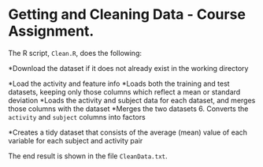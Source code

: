 # Getting and Cleaning Data - Course Assignment.




The R script, `Clean.R`, does the following:


*Download the dataset if it does not already exist in the working directory

*Load the activity and feature info
*Loads both the training and test datasets, keeping only those columns which
 reflect a mean or standard deviation
*Loads the activity and subject data for each dataset, and merges those
 columns with the dataset
*Merges the two datasets
6. Converts the `activity` and `subject` columns into factors

*Creates a tidy dataset that consists of the average (mean) value of each
 variable for each subject and activity pair



The end result is shown in the file `CleanData.txt`.
